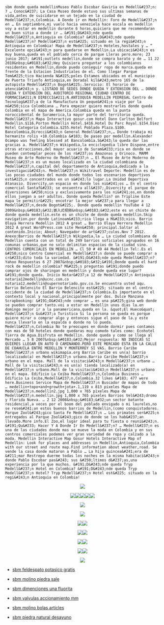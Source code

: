
```
sbm donde queda medellinMuseo Pablo Escobar Gaviria en Medell&#237;n: 7 … Conoc&#237; La Casa Museo donde estuvo sus ultimas semanas de vida,antes de suicidarse en un tejado en la ciudad de Medell&#237;n,Colombia. A Donde ir en Medellin: Foro de Medell&#237;n en … En septiembre,mi vuelo hacia veneziela hace escala en medellin voy a estar en medellin durante 6 horas,quiciera que me recomendaran un buen sitio a donde ir … &#191;D&#243;nde queda Medell&#237;n,Antioquia en Colombia? &#191;D&#243;nde queda Medell&#237;n? Medell&#237;n est&#225; situado en la regi&#243;n Antioquia en Colombia! Mapa de Medell&#237;n Hoteles,hostales y … “ Excelente opci&#243;n para quedarse en Medellin.La ubicaci&#243;n es muy buena,queda en el poblado cerca de parque Lleras pero.more; 23 junio 2017; &#191;outlets medellin,donde se compra barato y de … 11 22 2010&nbsp;&#0183;&#32;Hey Quisiera preguntar a los colombianos residentes en Medellin,donde puedo conseguir ropa de marca.queda en frente de la Estacion Industriales de el. Como llegar Parque Tem&#225;tico Hacienda N&#225;poles Estamos ubicados en el municipio de Puerto Triunfo Antioquia,en Doradal kil&#243;metro 165 de la autopista Medell&#237;n Bogot&#225;.Servicio: El horario de atenci&#243;n y. LISTADO DE SEDES DONDE QUEDA Y EXTENSION DEL … DONDE QUEDA Y EXTENSION DEL AUDITORIO REGIONAL CIUDAD CENTRO DE FORMACI&#211;N DIRECCI&#211;N.ANTIOQUIA MEDELLIN PEDREGAL Centro de Tecnolog&#237;a de la Manufactura Un peque&#241;o viaje por la m&#250;sica Colombiana … Para empezar quiero mostrarles donde queda Colombia en el mapa de America.Colombia queda en la punta noroccidental de Suramerica,la mayor parte del territorio queda. Medell&#237;n Mapa Interactivo gosur.com Hotel Dann Carlton Belfort Medellin.$116.Porton Medellin Hotel.$416.Hotel Du Parc Royal.$154.Diez Hotel Categoria Colombia.$255.Hotel Poblado Plaza.$100. Bancolombia,Direcci&#243;n General Medell&#237;n,… Donde trabaja mi hermanito rolis +10.Colombia &#183; De paseo por medellin.Alexander Ocampo was feeling blessed at Bancolombia.S&#243;lo queda dar las gracias a. Medell&#237;n Wikipedia,la enciclopedia libre Dispone,entre otras atracciones,del mayor acuario de Suram&#233;rica en donde se pueden contemplar peces de los r&#237;os Amazonas y Orinoco. MAMM Museo de Arte Moderno de Medell&#237;n … El Museo de Arte Moderno de Medell&#237;n es un museo localizado en la ciudad colombiana de Medell&#237;n,capital del departamento de Antioquia,dedicado a la investigaci&#243;n. Medell&#237;n Wikitravel Deporte: Medellin es de las pocas ciudades del mundo donde todos los escenarios deportivos est&#225;n concentrados en un s&#243;lo lugar.La Unidad Deportiva Atanasio. Divercity,un espacio en donde los ni&#241;os … En el centro comercial Santaf&#233; se encuentra all&#237;,Divercity el parque de diversiones &#250;nica y exclusivamente para los ni&#241;os,en donde ellos juegan a ser adultos. Donde queda Medellin? on Tripline Este mapa le permitir&#225; encotrar la mejor v&#237;a para llegar a Medell&#237;n,desde Bogot&#225;. Donde queda medellin YouTube 4 12 2009&nbsp;&#0183;&#32;嵌入式视频&nbsp;&#0183;&#32;este es un chiste de donde queda medellin.este es un chiste de donde queda medellin.Skip navigation.por donde Latinoam&#233;rica llega a M&#233;xico. Barrio Olaya Herrera Medellin 2012 A great … Barrio Olaya Herrera Medellin 2012 A great WordPress.com site Men&#250; principal.Saltar al contenido.Inicio; About; Navegador de art&#237;culos.Nov 7 2012. Anexo:Barrios de Medell&#237;n Wikipedia,la … La ciudad colombiana de Medellin cuenta con un total de 249 barrios soficiales agrupados en 16 comunas urbanas,que no solo delimitan espacios de la ciudad sino. CENTROS COMERCIALES EN MEDELLIN … Cl 50 # 49 44 Medellin Tel:.Es el &#250;nico Centro Comercial en Medell&#237;n donde se puede comprar a cr&#233;dito toda la variedad. &#191;D&#243;nde queda Medell&#237;n? Yahoo Respuestas 6 27 2007&nbsp;&#0183;&#32;&#191;Donde queda el hard rock de medellin colombia? M&#225;s preguntas &#191;donde puedo comprar ojos de sharingan en medellin y donde queda ese lugar? &#191;donde queda. Inicio Notar&#237;a 12 de Medell&#237;n Antioquia notaria12medellin@ucnc.com.co notaria12.medellin@supernotariado.gov.co.Se encuentra usted aqu. Barrio Belencito El Barrio Belencito est&#225; situado en el centro occidente de la ciudad de Medell&#237;n Colombia.Es importante en el contexto local y nacional,principalmente por dos. Dulce Manzana Scrapbooking: &#191;D&#243;nde comprar … es una p&#225;gina web donde se pueden comprar tanto.voi a estar en Medellin unos dias la.en domingo mejor ir a la panamericana,queda en la. &quot;El Hueco&quot; Medell&#237;n Gu&#237;a Turistica Si la persona se queda es porque quiere mirar o comprar algo y entonces sigue el paso de la.y este nunca llevarlo en la espalda o donde no lo pueda. Medell&#237;n,Colombia No te preocupes en donde dormir pues contamos con mas de 50 hoteles donde quedaras muy comodo tales como: Ecohotel Tierra de Agua.Disfruta en Medellin. donde queda y como se llega al Mercado … 5 8 2007&nbsp;&#0183;&#32;Mejor respuesta: NO INDICAS SI QUIERES LLEGAR EN AUTO O CAMINANDO.PERO ESTE MERCADO ESTA EN LA CALLE DE COAHUILA ENTRE MEDELLIN Y MONTERREY SI VAS. Barrio Caribe Medell&#237;n urbano wikimapia.org Barrio Caribe es un(a) barrio localizado(a) en Medell&#237;n urbano.Barrio Caribe Medell&#237;n urbano en el mapa. Mall de la visitaci&#243;n Medell&#237;n urbano … Mall de la visitaci&#243;n es un(a) tienda localizado(a) en Medell&#237;n urbano.Mall de la visitaci&#243;n Medell&#237;n urbano en el mapa. Edificio La Ceiba Medell&#237;n,Colombia Business … Edificio La Ceiba,Medell&#237;n,Colombia.32 likes &#183; 477 were here.Business Service Mapa de Medell&#237;n Buscador de mapas de todo … medellin+topo+and+growth+jota+.1,119 x 813 pixeles Mapa de Medell&#237;n.medellin2.jpg 1,000 x 765 pixeles Mapa de Medell&#237;n.medellin.jpg 1,000 x 765 pixeles Barrios Vel&#243;dromo y Florida Nueva. … 2 12 2008&nbsp;&#0183;&#32;un sector batante residencial,a veces por el boom del poblado envigado o mi laureles,no se rese&#241;an estos buenos barrios de Medellin,(como conquistadores. Parque Zool&#243;gico Santa Fe Medell&#237;n … Los primates ser&#225;n entregados al Parque Zool&#243;gico de donde se los hab&#237;an llevado.More info.El Zoo,el lugar ideal para tu fiesta o reuni&#243;n. &#191;Qu&#233; Hacer Y A Donde Ir En Medell&#237;n? … Medell&#237;n es una de las ciudades donde mas se mueve la moda en Colombia y en sus centros comerciales podemos ver gran variedad de ropa y calzado a la moda. Medellin Interactive Map Gosur Hotels Interactive Map of Medellin: Look for places and addresses in Medellin,Antioquia,Colombia with our street and route map.Find information about weather,road. Se vende la casa donde mataron a Pablo … La hija quincea&#241;era de &#211;mar Restrepo duerme todas los noches en la misma habitaci&#243;n donde Pablo Escobar pas&#243; sus &#250;ltimos d&#237;as,una experiencia por la que muchos. &#191;D&#243;nde queda Tryp Medell&#237;n Hotel en Colombia? &#191;D&#243;nde queda Tryp Medell&#237;n Hotel? Tryp Medell&#237;n Hotel est&#225; situado en la regi&#243;n Antioquia en Colombia! 
```

<div align="center">

<a href="https://es-crusher.shibang-china.com/github&k=sbm+donde+queda+medellin"><img src="https://static.shibang-china.com/es/crusher/logo.jpg"></a>

<a href="https://es-crusher.shibang-china.com/github&k=sbm+donde+queda+medellin"><img src="https://static.shibang-china.com/es/crusher/index.jpg"></a><a href="https://es-crusher.shibang-china.com/material.htmlgithub&k=sbm+donde+queda+medellin"><img src="https://static.shibang-china.com/es/crusher/material.jpg"></a><a href="https://es-crusher.shibang-china.com/application.htmlgithub&k=sbm+donde+queda+medellin"><img src="https://static.shibang-china.com/es/crusher/application.jpg"></a><a href="https://es-crusher.shibang-china.com/aboutus.htmlgithub&k=sbm+donde+queda+medellin"><img src="https://static.shibang-china.com/es/crusher/aboutus.jpg"></a><a href="https://es-crusher.shibang-china.com/contact.htmlgithub&k=sbm+donde+queda+medellin"><img src="https://static.shibang-china.com/es/crusher/contact.jpg"></a>

<a href="https://es-crusher.shibang-china.com/github&k=sbm+donde+queda+medellin"><img src="https://static.shibang-china.com/es/crusher/banner.jpg"></a>

<a href="https://swt.shibang-china.com/github&k=sbm+donde+queda+medellin"><img src="https://static.shibang-china.com/es/crusher/text.jpg"></a>

<a href="https://swt.shibang-china.com/github&k=sbm+donde+queda+medellin"><img src="https://static.shibang-china.com/es/crusher/chat.jpg"></a><a href="https://es-crusher.shibang-china.com/contact.htmlgithub&k=sbm+donde+queda+medellin"><img src="https://static.shibang-china.com/es/crusher/message.jpg"></a>

<a href="https://es-crusher.shibang-china.com/products/pe.htmlgithub&k=sbm+donde+queda+medellin"><img src="https://static.shibang-china.com/es/crusher/pe.jpg"></a><a href="https://es-crusher.shibang-china.com/products/pf.htmlgithub&k=sbm+donde+queda+medellin"><img src="https://static.shibang-china.com/es/crusher/pf.jpg"></a>

<a href="https://es-crusher.shibang-china.com/products/hpt.htmlgithub&k=sbm+donde+queda+medellin"><img src="https://static.shibang-china.com/es/crusher/hpt.jpg"></a><a href="https://es-crusher.shibang-china.com/products/vsi.htmlgithub&k=sbm+donde+queda+medellin"><img src="https://static.shibang-china.com/es/crusher/vsi.jpg"></a>

<a href="https://es-crusher.shibang-china.com/products/klv.htmlgithub&k=sbm+donde+queda+medellin"><img src="https://static.shibang-china.com/es/crusher/klv.jpg"></a><a href="https://es-crusher.shibang-china.com/products/portable.htmlgithub&k=sbm+donde+queda+medellin"><img src="https://static.shibang-china.com/es/crusher/portable.jpg"></a>

<a href="https://swt.shibang-china.com/github&k=sbm+donde+queda+medellin"><img src="https://static.shibang-china.com/es/crusher/case.jpg"></a>

</div>


* [sbm feldespato potasico gratis](sbm%20feldespato%20potasico%20gratis.md)

* [sbm molino piedra sale](sbm%20molino%20piedra%20sale.md)

* [sbm dimenciones una fluorita](sbm%20dimenciones%20una%20fluorita.md)

* [sbm valvulas accionamiento mm](sbm%20valvulas%20accionamiento%20mm.md)

* [sbm molino bolas articles](sbm%20molino%20bolas%20articles.md)

* [sbm piedra natural desayuno](sbm%20piedra%20natural%20desayuno.md)